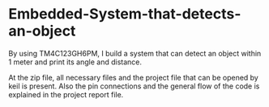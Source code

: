 # Embedded-System-that-detects-an-object
By using TM4C123GH6PM, I build a system that can detect an object within 1 meter and print its angle and distance.

At the zip file, all necessary files and the project file that can be opened by keil is present. Also the pin connections and the general flow of the code is explained in the project report file.
